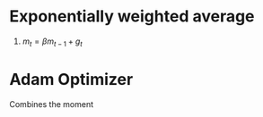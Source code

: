 # Exponentially weighted average
1. $m_t = \beta m_{t-1} + g_{t}$
# Adam Optimizer
Combines the moment